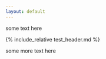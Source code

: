 ```yaml
---
layout: default
---
```



some text here

{% include_relative test_header.md %}


some more text here


